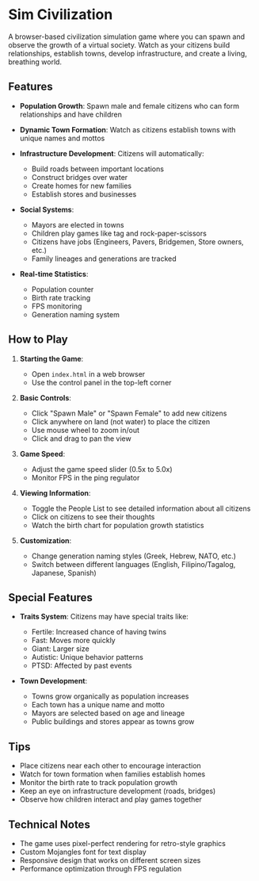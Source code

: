 # Sim Civilization

A browser-based civilization simulation game where you can spawn and observe the growth of a virtual society. Watch as your citizens build relationships, establish towns, develop infrastructure, and create a living, breathing world.

## Features

- **Population Growth**: Spawn male and female citizens who can form relationships and have children
- **Dynamic Town Formation**: Watch as citizens establish towns with unique names and mottos
- **Infrastructure Development**: Citizens will automatically:
  - Build roads between important locations
  - Construct bridges over water
  - Create homes for new families
  - Establish stores and businesses

- **Social Systems**:
  - Mayors are elected in towns
  - Children play games like tag and rock-paper-scissors
  - Citizens have jobs (Engineers, Pavers, Bridgemen, Store owners, etc.)
  - Family lineages and generations are tracked

- **Real-time Statistics**:
  - Population counter
  - Birth rate tracking
  - FPS monitoring
  - Generation naming system

## How to Play

1. **Starting the Game**:
   - Open `index.html` in a web browser
   - Use the control panel in the top-left corner

2. **Basic Controls**:
   - Click "Spawn Male" or "Spawn Female" to add new citizens
   - Click anywhere on land (not water) to place the citizen
   - Use mouse wheel to zoom in/out
   - Click and drag to pan the view

3. **Game Speed**:
   - Adjust the game speed slider (0.5x to 5.0x)
   - Monitor FPS in the ping regulator

4. **Viewing Information**:
   - Toggle the People List to see detailed information about all citizens
   - Click on citizens to see their thoughts
   - Watch the birth chart for population growth statistics

5. **Customization**:
   - Change generation naming styles (Greek, Hebrew, NATO, etc.)
   - Switch between different languages (English, Filipino/Tagalog, Japanese, Spanish)

## Special Features

- **Traits System**: Citizens may have special traits like:
  - Fertile: Increased chance of having twins
  - Fast: Moves more quickly
  - Giant: Larger size
  - Autistic: Unique behavior patterns
  - PTSD: Affected by past events

- **Town Development**:
  - Towns grow organically as population increases
  - Each town has a unique name and motto
  - Mayors are selected based on age and lineage
  - Public buildings and stores appear as towns grow

## Tips

- Place citizens near each other to encourage interaction
- Watch for town formation when families establish homes
- Monitor the birth rate to track population growth
- Keep an eye on infrastructure development (roads, bridges)
- Observe how children interact and play games together

## Technical Notes

- The game uses pixel-perfect rendering for retro-style graphics
- Custom Mojangles font for text display
- Responsive design that works on different screen sizes
- Performance optimization through FPS regulation 
